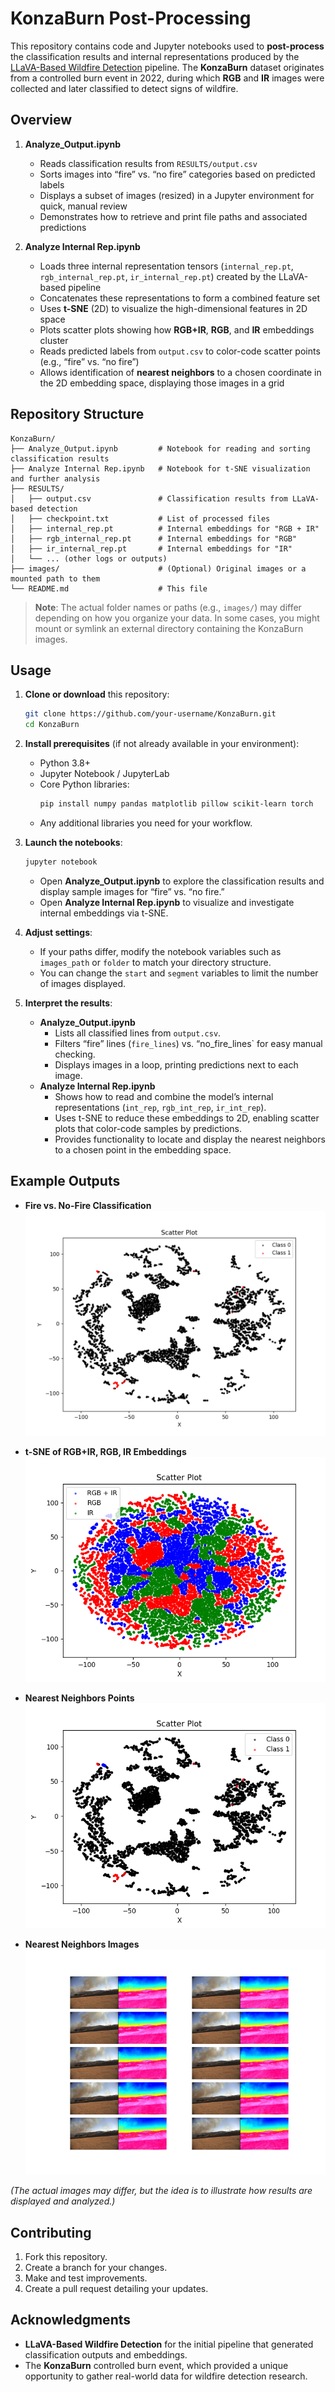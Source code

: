# KonzaBurn Post-Processing

This repository contains code and Jupyter notebooks used to **post-process** the classification results and internal representations produced by the [LLaVA-Based Wildfire Detection](https://github.com/waggle-sensor/HFSandbox) pipeline. The **KonzaBurn** dataset originates from a controlled burn event in 2022, during which **RGB** and **IR** images were collected and later classified to detect signs of wildfire.

## Overview

1. **Analyze_Output.ipynb**  
   - Reads classification results from `RESULTS/output.csv`  
   - Sorts images into “fire” vs. “no fire” categories based on predicted labels  
   - Displays a subset of images (resized) in a Jupyter environment for quick, manual review  
   - Demonstrates how to retrieve and print file paths and associated predictions

2. **Analyze Internal Rep.ipynb**  
   - Loads three internal representation tensors (`internal_rep.pt`, `rgb_internal_rep.pt`, `ir_internal_rep.pt`) created by the LLaVA-based pipeline  
   - Concatenates these representations to form a combined feature set  
   - Uses **t-SNE** (2D) to visualize the high-dimensional features in 2D space  
   - Plots scatter plots showing how **RGB+IR**, **RGB**, and **IR** embeddings cluster  
   - Reads predicted labels from `output.csv` to color-code scatter points (e.g., “fire” vs. “no fire”)  
   - Allows identification of **nearest neighbors** to a chosen coordinate in the 2D embedding space, displaying those images in a grid

## Repository Structure

```
KonzaBurn/
├── Analyze_Output.ipynb         # Notebook for reading and sorting classification results
├── Analyze Internal Rep.ipynb   # Notebook for t-SNE visualization and further analysis
├── RESULTS/
│   ├── output.csv               # Classification results from LLaVA-based detection
│   ├── checkpoint.txt           # List of processed files
│   ├── internal_rep.pt          # Internal embeddings for "RGB + IR"
│   ├── rgb_internal_rep.pt      # Internal embeddings for "RGB"
│   ├── ir_internal_rep.pt       # Internal embeddings for "IR"
│   └── ... (other logs or outputs)
├── images/                      # (Optional) Original images or a mounted path to them
└── README.md                    # This file
```

> **Note**: The actual folder names or paths (e.g., `images/`) may differ depending on how you organize your data. In some cases, you might mount or symlink an external directory containing the KonzaBurn images.

## Usage

1. **Clone or download** this repository:
   ```bash
   git clone https://github.com/your-username/KonzaBurn.git
   cd KonzaBurn
   ```

2. **Install prerequisites** (if not already available in your environment):
   - Python 3.8+  
   - Jupyter Notebook / JupyterLab  
   - Core Python libraries:
     ```bash
     pip install numpy pandas matplotlib pillow scikit-learn torch
     ```
   - Any additional libraries you need for your workflow.

3. **Launch the notebooks**:
   ```bash
   jupyter notebook
   ```
   - Open **Analyze_Output.ipynb** to explore the classification results and display sample images for “fire” vs. “no fire.”
   - Open **Analyze Internal Rep.ipynb** to visualize and investigate internal embeddings via t-SNE.

4. **Adjust settings**:
   - If your paths differ, modify the notebook variables such as `images_path` or `folder` to match your directory structure.
   - You can change the `start` and `segment` variables to limit the number of images displayed.

5. **Interpret the results**:
   - **Analyze_Output.ipynb**  
     - Lists all classified lines from `output.csv`.  
     - Filters “fire” lines (`fire_lines`) vs. “no_fire_lines` for easy manual checking.  
     - Displays images in a loop, printing predictions next to each image.  
   - **Analyze Internal Rep.ipynb**  
     - Shows how to read and combine the model’s internal representations (`int_rep`, `rgb_int_rep`, `ir_int_rep`).  
     - Uses t-SNE to reduce these embeddings to 2D, enabling scatter plots that color-code samples by predictions.  
     - Provides functionality to locate and display the nearest neighbors to a chosen point in the embedding space.

## Example Outputs

- **Fire vs. No-Fire Classification**  
  ![Fire vs. No Fire Images](./Fire_Nofire.png)
  
- **t-SNE of RGB+IR, RGB, IR Embeddings**  
  ![RGB+IR, RGB, IR Scatter Plot](./RGB_IR.png)

- **Nearest Neighbors Points**  
  ![Nearest Neighbors in 2D Embedding](./Nearest_Neig2.png)

- **Nearest Neighbors Images**  
  ![Nearest Neighbors Images Grid](./Nearest_Neig1.png)

*(The actual images may differ, but the idea is to illustrate how results are displayed and analyzed.)*

## Contributing

1. Fork this repository.  
2. Create a branch for your changes.  
3. Make and test improvements.  
4. Create a pull request detailing your updates.

## Acknowledgments

- **LLaVA-Based Wildfire Detection** for the initial pipeline that generated classification outputs and embeddings.  
- The **KonzaBurn** controlled burn event, which provided a unique opportunity to gather real-world data for wildfire detection research.  

